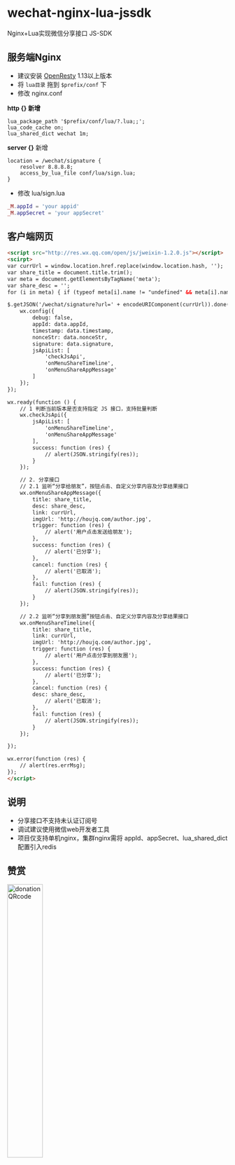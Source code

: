 # wechat-nginx-lua-jssdk

Nginx+Lua实现微信分享接口 JS-SDK 



## 服务端Nginx

- 建议安装 [OpenResty](http://openresty.org/cn/) 1.13以上版本
- 将 `lua目录` 拖到 `$prefix/conf` 下
- 修改 nginx.conf

**http  {} 新增**

```nginx
lua_package_path '$prefix/conf/lua/?.lua;;';   
lua_code_cache on;
lua_shared_dict wechat 1m;
```

**server {}** 新增

```nginx
location = /wechat/signature { 
    resolver 8.8.8.8;
    access_by_lua_file conf/lua/sign.lua;
}
```

- 修改 lua/sign.lua

```lua
_M.appId = 'your appid'
_M.appSecret = 'your appSecret'
```



## 客户端网页

```html
<script src="http://res.wx.qq.com/open/js/jweixin-1.2.0.js"></script>
<scirpt>
var currUrl = window.location.href.replace(window.location.hash, '');
var share_title = document.title.trim();
var meta = document.getElementsByTagName('meta');
var share_desc = '';
for (i in meta) { if (typeof meta[i].name != "undefined" && meta[i].name.toLowerCase() == "description") { share_desc = meta[i].content.trim(); } }

$.getJSON('/wechat/signature?url=' + encodeURIComponent(currUrl)).done(function (data) {
    wx.config({
        debug: false,
        appId: data.appId,
        timestamp: data.timestamp,
        nonceStr: data.nonceStr,
        signature: data.signature,
        jsApiList: [
            'checkJsApi',
            'onMenuShareTimeline',
            'onMenuShareAppMessage'
        ]
    });
});

wx.ready(function () {
    // 1 判断当前版本是否支持指定 JS 接口，支持批量判断
    wx.checkJsApi({
        jsApiList: [
            'onMenuShareTimeline',
            'onMenuShareAppMessage'
        ],
        success: function (res) {
            // alert(JSON.stringify(res));
        }
    });

    // 2. 分享接口
    // 2.1 监听“分享给朋友”，按钮点击、自定义分享内容及分享结果接口
    wx.onMenuShareAppMessage({
        title: share_title,
        desc: share_desc,
        link: currUrl,
        imgUrl: 'http://houjq.com/author.jpg',
        trigger: function (res) {
            // alert('用户点击发送给朋友');
        },
        success: function (res) {
            // alert('已分享');
        },
        cancel: function (res) {
            // alert('已取消');
        },
        fail: function (res) {
            // alert(JSON.stringify(res));
        }
    });

    // 2.2 监听“分享到朋友圈”按钮点击、自定义分享内容及分享结果接口
    wx.onMenuShareTimeline({
        title: share_title,
        link: currUrl,
        imgUrl: 'http://houjq.com/author.jpg',
        trigger: function (res) {
            // alert('用户点击分享到朋友圈');
        },
        success: function (res) {
            // alert('已分享');
        },
        cancel: function (res) {
        desc: share_desc,
            // alert('已取消');
        },
        fail: function (res) {
            // alert(JSON.stringify(res));
        }
    });

});

wx.error(function (res) {
    // alert(res.errMsg);
});
</script>
```



## 说明

- 分享接口不支持未认证订阅号
- 调试建议使用微信web开发者工具
- 项目仅支持单机nginx，集群nginx需将 appId、appSecret、lua_shared_dict配置引入redis



## 赞赏

<img title="donationQRcode" src="http://houjq.com/pay.jpg" width="40%">

